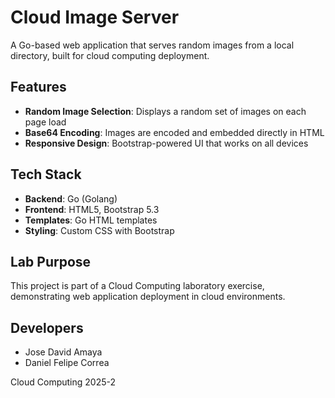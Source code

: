 # Cloud Image Server 

A Go-based web application that serves random images from a local directory, built for cloud computing deployment.

## Features

- **Random Image Selection**: Displays a random set of images on each page load
- **Base64 Encoding**: Images are encoded and embedded directly in HTML
- **Responsive Design**: Bootstrap-powered UI that works on all devices

## Tech Stack

- **Backend**: Go (Golang)
- **Frontend**: HTML5, Bootstrap 5.3
- **Templates**: Go HTML templates
- **Styling**: Custom CSS with Bootstrap

## Lab Purpose

This project is part of a Cloud Computing laboratory exercise, demonstrating web application deployment in cloud environments.

## Developers

- Jose David Amaya
- Daniel Felipe Correa

Cloud Computing 2025-2

